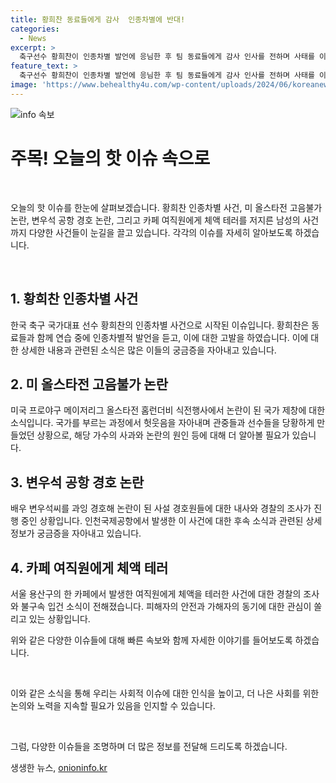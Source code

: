 ```yaml
---
title: 황희찬 동료들에게 감사  인종차별에 반대!
categories:
  - News
excerpt: >
  축구선수 황희찬이 인종차별 발언에 응님한 후 팀 동료들에게 감사 인사를 전하며 사태를 이야기했습니다. 미국 프로야구 올스타전에서 고음불가 논란이 생겼고, 국내 배우 변우석의 인천공항 경호원 논란에 대해 경찰이 조사 중입니다. 뿐만 아니라 카페 여직원에게 체액을 테러한 남성이 자수했습니다.
feature_text: >
  축구선수 황희찬이 인종차별 발언에 응님한 후 팀 동료들에게 감사 인사를 전하며 사태를 이야기했습니다. 미국 프로야구 올스타전에서 고음불가 논란이 생겼고, 국내 배우 변우석의 인천공항 경호원 논란에 대해 경찰이 조사 중입니다. 뿐만 아니라 카페 여직원에게 체액을 테러한 남성이 자수했습니다.
image: 'https://www.behealthy4u.com/wp-content/uploads/2024/06/koreanews.jpg'
---
```


<p><img src="https://www.behealthy4u.com/wp-content/uploads/2024/06/koreanews.jpg" alt="info 속보" /></p>

<h1>주목! 오늘의 핫 이슈 속으로</h1>

<p data-ke-size="size16">&nbsp;</p>

<p>오늘의 핫 이슈를 한눈에 살펴보겠습니다. 황희찬 인종차별 사건, 미 올스타전 고음불가 논란, 변우석 공항 경호 논란, 그리고 카페 여직원에게 체액 테러를 저지른 남성의 사건까지 다양한 사건들이 눈길을 끌고 있습니다. 각각의 이슈를 자세히 알아보도록 하겠습니다.</p>

<p data-ke-size="size16">&nbsp;</p>

<h2 data-ke-size="size26">1. 황희찬 인종차별 사건</h2>

<p>한국 축구 국가대표 선수 황희찬의 인종차별 사건으로 시작된 이슈입니다. 황희찬은 동료들과 함께 연습 중에 인종차별적 발언을 듣고, 이에 대한 고발을 하였습니다. 이에 대한 상세한 내용과 관련된 소식은 많은 이들의 궁금증을 자아내고 있습니다.</p>

<h2 data-ke-size="size26">2. 미 올스타전 고음불가 논란</h2>

<p>미국 프로야구 메이저리그 올스타전 홈런더비 식전행사에서 논란이 된 국가 제창에 대한 소식입니다. 국가를 부르는 과정에서 헛웃음을 자아내며 관중들과 선수들을 당황하게 만들었던 상황으로, 해당 가수의 사과와 논란의 원인 등에 대해 더 알아볼 필요가 있습니다. </p>

<h2 data-ke-size="size26">3. 변우석 공항 경호 논란</h2>

<p>배우 변우석씨를 과잉 경호해 논란이 된 사설 경호원들에 대한 내사와 경찰의 조사가 진행 중인 상황입니다. 인천국제공항에서 발생한 이 사건에 대한 후속 소식과 관련된 상세 정보가 궁금증을 자아내고 있습니다.</p>

<h2 data-ke-size="size26">4. 카페 여직원에게 체액 테러</h2>

<p>서울 용산구의 한 카페에서 발생한 여직원에게 체액을 테러한 사건에 대한 경찰의 조사와 불구속 입건 소식이 전해졌습니다. 피해자의 안전과 가해자의 동기에 대한 관심이 쏠리고 있는 상황입니다.</p>

<p>위와 같은 다양한 이슈들에 대해 빠른 속보와 함께 자세한 이야기를 들어보도록 하겠습니다. </p>

<p data-ke-size="size16">&nbsp;</p>

<p>이와 같은 소식을 통해 우리는 사회적 이슈에 대한 인식을 높이고, 더 나은 사회를 위한 논의와 노력을 지속할 필요가 있음을 인지할 수 있습니다.</p>

<p data-ke-size="size16">&nbsp;</p>

<p>그럼, 다양한 이슈들을 조명하며 더 많은 정보를 전달해 드리도록 하겠습니다.</p>
생생한 뉴스, <a href="https://onioninfo.kr" rel="dofollow">onioninfo.kr</a>


